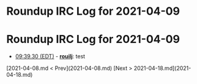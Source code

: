 # Roundup IRC Log for 2021-04-09 #
# Roundup IRC Log for 2021-04-09
* <a href="#09:39.30" id="09:39.30">09:39.30 (EDT)</a> - __[rouilj](https://github.com/rouilj)__: test

<div class="inpage-footer">
[2021-04-08.md < Prev](2021-04-08.md)
[Next > 2021-04-18.md](2021-04-18.md)
</div>
